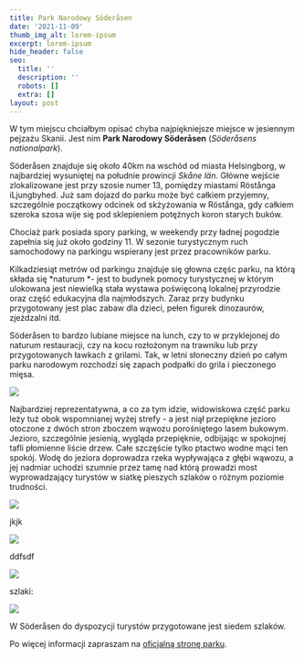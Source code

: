 ```yaml
---
title: Park Narodowy Söderåsen
date: '2021-11-09'
thumb_img_alt: lorem-ipsum
excerpt: lorem-ipsum
hide_header: false
seo:
  title: ''
  description: ''
  robots: []
  extra: []
layout: post
---
```

W tym miejscu chciałbym opisać chyba najpiękniejsze miejsce w jesiennym pejzażu Skanii. Jest nim **Park Narodowy Söderåsen** (*Söderåsens nationalpark*).



Söderåsen znajduje się około 40km na wschód od miasta Helsingborg, w najbardziej wysuniętej na południe prowincji *Skåne län*. Główne wejście zlokalizowane jest przy szosie numer 13, pomiędzy miastami Röstånga iLjungbyhed. Już sam dojazd do parku może być całkiem przyjemny, szczególnie początkowy odcinek od skżyżowania w Röstånga, gdy całkiem szeroka szosa wije się pod sklepieniem potężnych koron starych buków.

Chociaż park posiada spory parking, w weekendy przy ładnej pogodzie zapełnia się już około godziny 11. W sezonie turystycznym ruch samochodowy na parkingu wspierany jest przez pracowników parku.

Kilkadziesiąt metrów od parkingu znajduje się głowna częśc parku, na którą składa się \*naturum \*- jest to budynek pomocy turystycznej w którym ulokowana jest niewielką stała wystawa poświęconą lokalnej przyrodzie oraz część edukacyjna dla najmłodszych. Zaraz przy budynku przygotowany jest plac zabaw dla dzieci, pełen figurek dinozaurów, zjeżdzalni itd.

Söderåsen to bardzo lubiane miejsce na lunch, czy to w przyklejonej do naturum restauracji, czy na kocu rozłożonym na trawniku lub przy przygotowanych ławkach z grilami. Tak, w letni słoneczny dzień po całym parku narodowym rozchodzi się zapach podpałki do grila i pieczonego mięsa.

![](/images/PA310008-9a8394c3.jpg)

Najbardziej reprezentatywna, a co za tym idzie, widowiskowa część parku leży tuż obok wspomnianej wyżej strefy - a jest niął przepiękne jezioro otoczone z dwóch stron zboczem wąwozu porośniętego lasem bukowym. Jezioro, szczególnie jesienią, wygląda przepięknie, odbijając w spokojnej tafli płomienne liście drzew. Całe szczęście tylko ptactwo wodne mąci ten spokój. Wodę do jeziora doprowadza rzeka wypływająca z głębi wąwozu, a jej nadmiar uchodzi szumnie przez tamę nad którą prowadzi most wyprowadzający turystów w siatkę pieszych szlaków o różnym poziomie trudności.

![](/images/PA310021.jpg)

jkjk

![](/images/Soderasens-map-2-595fe623.png)

ddfsdf

![](/images/Soderasens-map-1-121f38ea.png)

szlaki:

![](/images/Soderasens-map-3.png)

W Söderåsen do dyspozycji turystów przygotowane jest siedem szlaków.

Po więcej informacji zapraszam na [oficjalną stronę parku](https://www.nationalparksofsweden.se/choose-park---list/soderasen-national-park/visitor-information/getting-here/).
